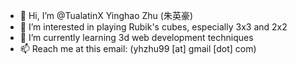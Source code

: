 - 👋 Hi, I’m @TualatinX Yinghao Zhu (朱英豪)
- 👀 I’m interested in playing Rubik's cubes, especially 3x3 and 2x2
- 🌱 I’m currently learning 3d web development techniques
- 📫 Reach me at this email: (yhzhu99 [at] gmail [dot] com)

<!---
TualatinX/TualatinX is a ✨ special ✨ repository because its `README.md` (this file) appears on your GitHub profile.
You can click the Preview link to take a look at your changes.
--->
